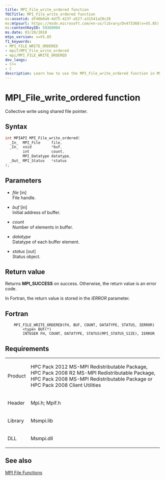 ```yaml
---
title: MPI_File_write_ordered function
TOCTitle: MPI_File_write_ordered function
ms:assetid: df40b0a9-4d75-423f-a527-a31541a29c20
ms:mtpsurl: https://msdn.microsoft.com/en-us/library/Dn473368(v=VS.85)
ms:contentKeyID: 59360904
ms.date: 03/28/2018
mtps_version: v=VS.85
f1_keywords:
- MPI_FILE_WRITE_ORDERED
- mpif/MPI_File_write_ordered
- mpi/MPI_FILE_WRITE_ORDERED
dev_langs:
- C++
- C
description: Learn how to use the MPI_File_write_ordered function in MS-MPI Redistributable Packages. Detailed syntax, parameters, and return values explained.
---
```


# MPI\_File\_write\_ordered function

Collective write using shared file pointer.

## Syntax

``` c++
int MPIAPI MPI_File_write_ordered(
  _In_  MPI_File     file,
  _In_  void         *buf,
        int          count,
        MPI_Datatype datatype,
  _Out_ MPI_Status   *status
);
```

## Parameters

  - *file* \[in\]  
    File handle.

  - *buf* \[in\]  
    Initial address of buffer.

  - *count*  
    Number of elements in buffer.

  - *datatype*  
    Datatype of each buffer element.

  - *status* \[out\]  
    Status object.

## Return value

Returns **MPI\_SUCCESS** on success. Otherwise, the return value is an error code.

In Fortran, the return value is stored in the *IERROR* parameter.

## Fortran

``` FORTRAN
    MPI_FILE_WRITE_ORDERED(FH, BUF, COUNT, DATATYPE, STATUS, IERROR)
        <type> BUF(*)
        INTEGER FH, COUNT, DATATYPE, STATUS(MPI_STATUS_SIZE), IERROR
```

## Requirements

<table>
<colgroup>
<col  />
<col  />
</colgroup>
<tbody>
<tr class="odd">
<td><p>Product</p></td>
<td><p>HPC Pack 2012 MS-MPI Redistributable Package, HPC Pack 2008 R2 MS-MPI Redistributable Package, HPC Pack 2008 MS-MPI Redistributable Package or HPC Pack 2008 Client Utilities</p></td>
</tr>
<tr class="even">
<td><p>Header</p></td>
<td>Mpi.h;
Mpif.h</td>
</tr>
<tr class="odd">
<td><p>Library</p></td>
<td>Msmpi.lib</td>
</tr>
<tr class="even">
<td><p>DLL</p></td>
<td>Msmpi.dll</td>
</tr>
</tbody>
</table>


## See also

[MPI File Functions](mpi-file-functions.md)

